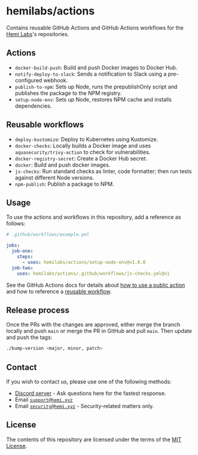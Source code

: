 # hemilabs/actions

Contains reusable GitHub Actions and GitHub Actions workflows for the [Hemi Labs](https://github.com/hemilabs)'s
repositories.

## Actions

- `docker-build-push`: Build and push Docker images to Docker Hub.
- `notify-deploy-to-slack`: Sends a notification to Slack using a pre-configured webhook.
- `publish-to-npm`: Sets up Node, runs the prepublishOnly script and publishes the package to the NPM registry.
- `setup-node-env`: Sets up Node, restores NPM cache and installs dependencies.

## Reusable workflows

- `deploy-kustomize`: Deploy to Kubernetes using Kustomize.
- `docker-checks`: Locally builds a Docker image and uses `aquasecurity/trivy-action` to check for vulnerabilities.
- `docker-registry-secret`: Create a Docker Hub secret.
- `docker`: Build and push docker images.
- `js-checks`: Run standard checks as linter, code formatter; then run tests against different Node versions.
- `npm-publish`: Publish a package to NPM.

## Usage

To use the actions and workflows in this repository, add a reference as follows:

```yml
# .github/workflows/example.yml

jobs:
  job-one:
    steps:
      - uses: hemilabs/actions/setup-node-env@v1.0.0
  job-two:
    uses: hemilabs/actions/.github/workflows/js-checks.yml@v1
```

See the GitHub Actions docs for details about [how to use a public action](https://docs.github.com/en/actions/writing-workflows/workflow-syntax-for-github-actions#example-using-a-public-action) and how to reference a [reusable workflow](https://docs.github.com/en/actions/writing-workflows/workflow-syntax-for-github-actions#jobsjob_iduses).

## Release process

Once the PRs with the changes are approved, either merge the branch locally and push `main` or merge the PR in GitHub and pull `main`. Then update and push the tags:

```sh
./bump-version <major, minor, patch>
```

## Contact

If you wish to contact us, please use one of the following methods:

- [Discord server](https://discord.gg/hemixyz) - Ask questions here for the fastest response.
- Email [`support@hemi.xyz`](mailto:support@hemi.xyz)
- Email [`security@hemi.xyz`](mailto:security@hemi.xyz) - Security-related matters only.

## License

The contents of this repository are licensed under the terms of the [MIT License](LICENSE).
